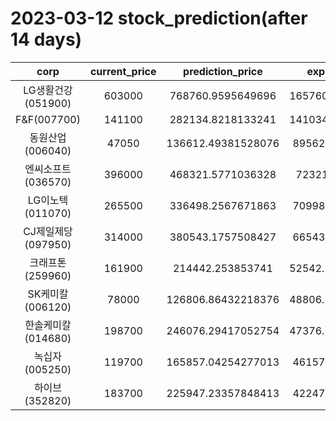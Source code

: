# 2023-03-12 stock_prediction(after 14 days)

|   corp   |   current_price   |   prediction_price   |   expected_profit   |
|:--------:|:-----------------:|:--------------------:|:-------------------:|
|LG생활건강(051900)|603000|768760.9595649696|165760.95956496964|
|F&F(007700)|141100|282134.8218133241|141034.82181332412|
|동원산업(006040)|47050|136612.49381528076|89562.49381528076|
|엔씨소프트(036570)|396000|468321.5771036328|72321.5771036328|
|LG이노텍(011070)|265500|336498.2567671863|70998.25676718628|
|CJ제일제당(097950)|314000|380543.1757508427|66543.17575084273|
|크래프톤(259960)|161900|214442.253853741|52542.253853740986|
|SK케미칼(006120)|78000|126806.86432218376|48806.864322183756|
|한솔케미칼(014680)|198700|246076.29417052754|47376.294170527544|
|녹십자(005250)|119700|165857.04254277013|46157.04254277013|
|하이브(352820)|183700|225947.23357848413|42247.23357848413|
